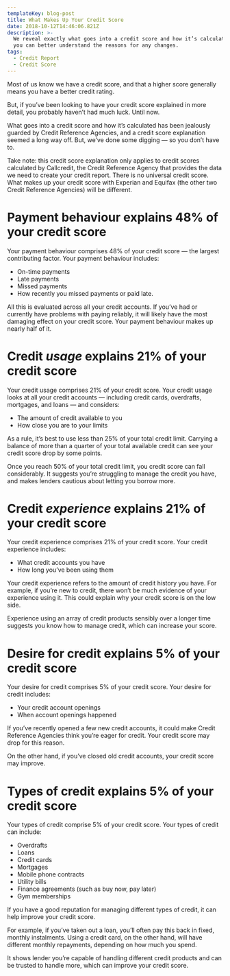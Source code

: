 ```yaml
---
templateKey: blog-post
title: What Makes Up Your Credit Score
date: 2018-10-12T14:46:06.821Z
description: >-
  We reveal exactly what goes into a credit score and how it’s calculated, so
  you can better understand the reasons for any changes.
tags:
  - Credit Report
  - Credit Score
---
```

Most of us know we have a credit score, and that a higher score generally means you have a better credit rating.

But, if you’ve been looking to have your credit score explained in more detail, you probably haven’t had much luck. Until now.

What goes into a credit score and how it’s calculated has been jealously guarded by Credit Reference Agencies, and a credit score explanation seemed a long way off. But, we’ve done some digging — so you don’t have to.

Take note: this credit score explanation only applies to credit scores calculated by Callcredit, the Credit Reference Agency that provides the data we need to create your credit report. There is no universal credit score. What makes up your credit score with Experian and Equifax (the other two Credit Reference Agencies) will be different.





# Payment behaviour explains 48% of your credit score

Your payment behaviour comprises 48% of your credit score — the largest contributing factor. Your payment behaviour includes:

* On-time payments
* Late payments
* Missed payments
* How recently you missed payments or paid late.

All this is evaluated across all your credit accounts. If you’ve had or currently have problems with paying reliably, it will likely have the most damaging effect on your credit score. Your payment behaviour makes up nearly half of it.

# Credit _usage_ explains 21% of your credit score

Your credit usage comprises 21% of your credit score. Your credit usage looks at all your credit accounts — including credit cards, overdrafts, mortgages, and loans — and considers:

* The amount of credit available to you
* How close you are to your limits

As a rule, it’s best to use less than 25% of your total credit limit. Carrying a balance of more than a quarter of your total available credit can see your credit score drop by some points.

Once you reach 50% of your total credit limit, you credit score can fall considerably. It suggests you’re struggling to manage the credit you have, and makes lenders cautious about letting you borrow more.

# Credit _experience_ explains 21% of your credit score

Your credit experience comprises 21% of your credit score. Your credit experience includes:

* What credit accounts you have
* How long you’ve been using them

Your credit experience refers to the amount of credit history you have. For example, if you’re new to credit, there won’t be much evidence of your experience using it. This could explain why your credit score is on the low side.

Experience using an array of credit products sensibly over a longer time suggests you know how to manage credit, which can increase your score.

# Desire for credit explains 5% of your credit score

Your desire for credit comprises 5% of your credit score. Your desire for credit includes:

* Your credit account openings
* When account openings happened

If you’ve recently opened a few new credit accounts, it could make Credit Reference Agencies think you’re eager for credit. Your credit score may drop for this reason.

On the other hand, if you’ve closed old credit accounts, your credit score may improve.

# Types of credit explains 5% of your credit score

Your types of credit comprise 5% of your credit score. Your types of credit can include:

* Overdrafts
* Loans
* Credit cards
* Mortgages
* Mobile phone contracts
* Utility bills
* Finance agreements (such as buy now, pay later)
* Gym memberships

If you have a good reputation for managing different types of credit, it can help improve your credit score.

For example, if you’ve taken out a loan, you’ll often pay this back in fixed, monthly instalments. Using a credit card, on the other hand, will have different monthly repayments, depending on how much you spend.

It shows lender you’re capable of handling different credit products and can be trusted to handle more, which can improve your credit score.
